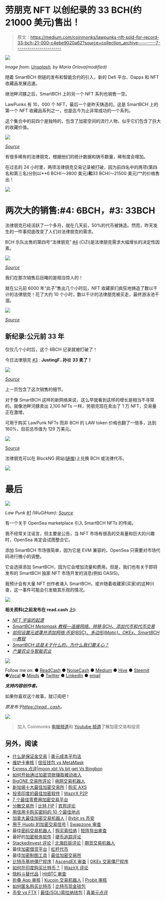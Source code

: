 # 劳朋克 NFT 以创纪录的 33 BCH(约 21000 美元)售出！

> 原文：<https://medium.com/coinmonks/lawpunks-nft-sold-for-record-33-bch-21-000-c4ebe9020a62?source=collection_archive---------7----------------------->

![](img/45100c0a3bc5be5c567c0e159f10f909.png)

*Image from:* [*Unsplash*](https://unsplash.com/photos/bU8TeXhsPcY)*, by Maria Orlova(modified)*

随着 SmartBCH 侧链的发布和智能合约的引入，新的 Defi 平台、Dapps 和 NFT 收藏品发展迅速。

继池畔河豚之后，SmartBCH 上的另一个 NFT 系列也销售一空。

LawPunks 有 10，000 个 NFT，最后一个是昨天铸造的。这是 SmartBCH 上的第一个 NFT 收藏品系列之一，也是迄今为止非常成功的一个系列。

这个集合中的前四个是独特的，包含了加密空间的流行人物，似乎它们包含了巨大的收藏价值。

![](img/5f03658fc0d3f72db218d0eb85bd53a9.png)

[*Source*](https://blockng.money/#/punks)

有很多稀有的法律朋克，根据他们的统计数据和铸币数量，稀有度会增加。

在过去的 24 小时里，两项法律朋克交易记录被打破，因为前四名中的两项(第四名和第三名)分别以**6 BCH(～3800 美元)**和**33 BCH(～21500 美元)**的价格售出！

![](img/f45130952a53784172d47cb34123d59a.png)

# 两次大的销售:#4: 6BCH，#3: 33BCH

法律朋克已经活跃了一个多月，就在几天前，50%的代币被铸造。然而，昨天发生的一件事彻底改变了人们对法律朋克的需求。

BCH 乐队出售的第四号“法律朋克” [#4](https://read.cash/search?q=%234) (CiZi)是法律朋克需求大幅增长的决定性因素。

![](img/cb1b55ec77b210a84ba4c6536449f96d.png)

[*Source*](https://noise.cash/post/5k90nx9dv8np)

我们在那次销售后目睹的是相当惊人的！

就在公元前 6000 年“此子”售出几个小时后，NFT 收藏家们疯狂地铸造了数以千计的法律朋克！花了大约 10 个小时，数以千计的法律朋克被买走，最终游泳池干涸。

![](img/248251ba0af2870e23bee43402cc9e3e.png)

[*Source*](https://blockng.money/#/mint)

## 新纪录:公元前 33 年

仅仅几个小时后，这个 6BCH 记录就被打破了！

今日法律朋克 [#3](https://read.cash/search?q=%233) : **JustingF..孙**被 **33 卖了！**

![](img/4abf07d4ed6e3c4a6c5b420ddd622e7b.png)

[*Source*](https://blockng.money/#/detail/3)

上一页包含了这次销售的细节。

对于像 SmartBCH 这样的新网络来说，这么早就看到这样的增长是相当不寻常的。就像池畔河豚卖出 2,100 NFTs 一样，劳朋克现在卖出了 1 万 NFT，交易量正在激增。

可用于购买 LawPunk NFTs 而非 BCH 的 LAW token 价格也翻了一倍多，达到 160%，目前总市值为 129 万美元。

![](img/ada89922160ca4654b206ef3a4c54aa3.png)

[Source](https://www.marketcap.cash/)

法律朋克可以在 BlockNG 网站([链接](https://blockng.money/#/punks))上兑换 BCH 或法律代币。

![](img/f45130952a53784172d47cb34123d59a.png)

# 最后

![](img/067e23794771be7bce7c374fc61d4f20.png)

*Law Punk* [*#1*](https://read.cash/search?q=%231) *(WuGiHam):* [*Source*](https://blockng.money/#/punks)

有一个关于 OpenSea marketplace 引入 SmartBCH NFTs 的传闻。

我不经常关注谣言，但主要是公告，当 NFT 市场有很高的交易量和巨大的兴趣时，OpenSea 肯定会试图整合它。

添加 SmartBCH 市场很简单，因为它是 EVM 兼容的，OpenSea 只需要对市场代码进行微小的调整。

它会选择添加 SmartBCH，因为它会增加流量和费用。但是，我们也有关于即将发布的 SmartBCH 独家 NFT 市场开发的消息(例如 OASIS)。

我预计会有大量 NFT 创作者涌入 SmartBCH，或许随着收藏家(买家)的这种兴奋，这一事件可能会引发极其乐观的情况。

![](img/f45130952a53784172d47cb34123d59a.png)

**相关资料(之前发布在 read.cash 上):**

*   [*NFT 宇宙的起源*](https://read.cash/@Pantera/the-genesis-of-the-smartbch-nft-universe-7cef1a9c)
*   [*SmartBCH Metamask 教程—连接网络、转移 BCH、添加代币和代币交易*](https://read.cash/@Pantera/smartbch-metamask-tutorial-connect-to-network-transfer-bch-add-tokens-and-trade-on-dexs-601f4b17)
*   [*如何设置元遮罩并添加网络:币安(BSC)、多边形(Matic)、OKEx、SmartBCH —教程*](https://read.cash/@Pantera/how-to-set-up-metamask-and-add-networks-binance-bsc-polygon-matic-okex-smartbch-tutorial-7265e1c4)
*   [*SmartBCH:这是关于什么的，为什么我们要关心？*](https://read.cash/@Pantera/smartbch-what-is-this-about-and-why-we-should-care-5688867f)
*   [*产量农业与智能农业*](https://read.cash/@Pantera/yield-farming-with-smartbch-defi-2a58beda)

![](img/f45130952a53784172d47cb34123d59a.png)

Follow me on: ● [ReadCash](https://read.cash/@Pantera) ● [NoiseCash](https://noise.cash/u/Pantera99) ● [Medium](/@panterabch) ● [Hive](https://hive.blog/@pantera1) ● [Steemit](https://steemit.com/@pantera1) ●[Vocal](https://vocal.media/authors/pantera) ● [Minds](https://www.minds.com/pantera99/) ● [Twitter](https://twitter.com/Panterabch) ● [LinkedIn](https://www.linkedin.com/in/panterabch/) ● [email](https://read.cash/@Pantera/localcryptos-p2p-exchange-is-now-offering-bitcoin-cash-trading-06637230#bad-link)

***支持内容创作者。***

如果你喜欢这个故事，就订阅吧！

*原发布于*[*https://read . cash*](https://read.cash/@Pantera/lawpunks-nft-sold-for-record-33-bch-smartbch-volumes-spike-0b3ac253)*。*

![](img/f45130952a53784172d47cb34123d59a.png)

> 加入 Coinmonks [电报频道](https://t.me/coincodecap)和 [Youtube 频道](https://www.youtube.com/c/coinmonks/videos)了解加密交易和投资

## 另外，阅读

*   [什么是保证金交易](https://blog.coincodecap.com/margin-trading) | [美元成本平均法](https://blog.coincodecap.com/dca)
*   [维护卡审核](https://blog.coincodecap.com/uphold-card-review) | [信任钱包 vs MetaMask](https://blog.coincodecap.com/trust-wallet-vs-metamask)
*   [Exness 点评](https://blog.coincodecap.com/exness-review)|[moon xbt Vs bit get Vs Bingbon](https://blog.coincodecap.com/bingbon-vs-bitget-vs-moonxbt)
*   [如何开始通过加密贷款赚取被动收入](https://blog.coincodecap.com/passive-income-crypto-lending)
*   [BigONE 交易所评论](/coinmonks/bigone-exchange-review-64705d85a1d4) | [电网交易机器人](https://blog.coincodecap.com/grid-trading)
*   [新加坡十大最佳加密交易所](https://blog.coincodecap.com/crypto-exchange-in-singapore) | [购买 AXS](https://blog.coincodecap.com/buy-axs-token)
*   [投资印度的最佳加密软件](https://blog.coincodecap.com/best-crypto-to-invest-in-india-in-2021) | [WazirX P2P](https://blog.coincodecap.com/wazirx-p2p)
*   [7 个最佳零费用加密交易平台](https://blog.coincodecap.com/zero-fee-crypto-exchanges)
*   [分散交易所](https://blog.coincodecap.com/what-are-decentralized-exchanges) | [比特 FIP](https://blog.coincodecap.com/bitbns-fip) | [宾邦评论](https://blog.coincodecap.com/bingbon-review)
*   [用信用卡购买密码的 10 个最佳地点](https://blog.coincodecap.com/buy-crypto-with-credit-card)
*   [加拿大最佳加密交易机器人](https://blog.coincodecap.com/5-best-crypto-trading-bots-in-canada) | [Bybit vs 币安](https://blog.coincodecap.com/bybit-binance-moonxbt)
*   [用于 Huobi 的加密交易信号](https://blog.coincodecap.com/huobi-crypto-trading-signals) | [Swapzone 审查](/coinmonks/swapzone-review-crypto-exchange-data-aggregator-e0ad78e55ed7)
*   最佳[密码交易机器人](https://blog.coincodecap.com/best-crypto-trading-bots) | [购买索拉纳](https://blog.coincodecap.com/buy-solana) | [矩阵导出审查](https://blog.coincodecap.com/matrixport-review)
*   最好的[加密税务软件](/coinmonks/best-crypto-tax-tool-for-my-money-72d4b430816b) | [硬币追踪评论](/coinmonks/cointracking-review-a-reliable-cryptocurrency-tax-software-5114e3eb5737)
*   [Stackedinvest 评论](https://blog.coincodecap.com/stackedinvest-review) | [北海巨妖评论](/coinmonks/kraken-review-6165fc1056ac) | [期货交易机器人](/coinmonks/futures-trading-bots-5a282ccee3f5)
*   最佳[加密借贷平台](/coinmonks/top-5-crypto-lending-platforms-in-2020-that-you-need-to-know-a1b675cec3fa) | [杠杆代币](/coinmonks/leveraged-token-3f5257808b22)
*   最佳[加密制图工具](/coinmonks/what-are-the-best-charting-platforms-for-cryptocurrency-trading-85aade584d80) | [最佳加密交易所](/coinmonks/crypto-exchange-dd2f9d6f3769)
*   [比特币基地僵尸程序](/coinmonks/coinbase-bots-ac6359e897f3) | [AscendEX 审查](/coinmonks/ascendex-review-53e829cf75fa) | [OKEx 交易僵尸程序](/coinmonks/okex-trading-bots-234920f61e60)
*   [如何在印度购买比特币？](/coinmonks/buy-bitcoin-in-india-feb50ddfef94) | [WazirX 评论](/coinmonks/wazirx-review-5c811b074f5b)
*   [隐料斗替代品](/coinmonks/cryptohopper-alternatives-d67287b16d27) | [HitBTC 审查](/coinmonks/hitbtc-review-c5143c5d53c2)
*   [折叠 App 审核](https://blog.coincodecap.com/fold-app-review) | [Kucoin 交易机器人](/coinmonks/kucoin-trading-bot-automate-your-trades-8cf0ca2138e0) | [Probit 审核](https://blog.coincodecap.com/probit-review)
*   [如何匿名购买比特币](https://blog.coincodecap.com/buy-bitcoin-anonymously) | [比特币现金钱包](https://blog.coincodecap.com/bitcoin-cash-wallets)
*   [币安 vs FTX](https://blog.coincodecap.com/binance-vs-ftx) | [最佳(SOL)索拉纳钱包](https://blog.coincodecap.com/solana-wallets) | [喜美元点评](https://blog.coincodecap.com/hi-dollar-review)